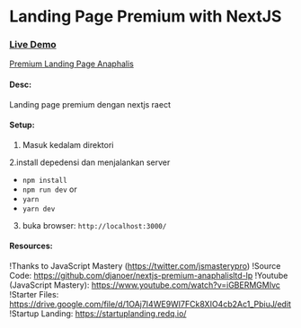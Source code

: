 # Landing Page Premium with NextJS

### [Live Demo](https://premium-anaphalis-lp.netlify.app/)

[Premium Landing Page Anaphalis](https://i.ibb.co/2hcXsRx/anaphalis-ltd-lp.jpg)


#### Desc:
Landing page premium dengan nextjs raect

#### Setup:
1. Masuk kedalam direktori
 
2.install depedensi dan menjalankan server
- ```npm install```
- ```npm run dev```
or
- ```yarn```
- ```yarn dev```

3. buka browser: ```http://localhost:3000/```


#### Resources:
!Thanks to JavaScript Mastery (https://twitter.com/jsmasterypro)
!Source Code: https://github.com/djanoer/nextjs-premium-anaphalisltd-lp
!Youtube (JavaScript Mastery): https://www.youtube.com/watch?v=iGBERMGMIvc
!Starter Files: https://drive.google.com/file/d/1OAj7I4WE9WI7FCk8XIO4cb2Ac1_PbiuJ/edit
!Startup Landing: https://startuplanding.redq.io/
